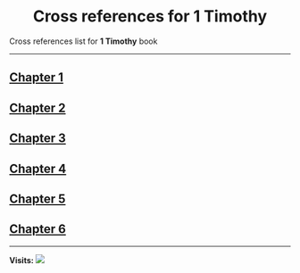 <div align="center">
  <h1 id="readme">Cross references for <b>1 Timothy</b></h1>
</div>

Cross references list for **1 Timothy** book

---

## [Chapter 1](1.md)
## [Chapter 2](2.md)
## [Chapter 3](3.md)
## [Chapter 4](4.md)
## [Chapter 5](5.md)
## [Chapter 6](6.md)


---

**Visits:**
![](https://profile-counter.glitch.me/visitCounter_crossrefsChapterList69/count.svg)
